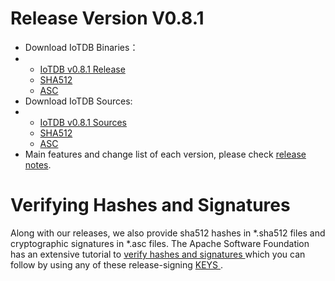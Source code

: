 # Release Version V0.8.1
- Download IoTDB Binaries：
- - [IoTDB v0.8.1 Release](https://www.apache.org/dyn/closer.cgi/incubator/iotdb/0.8.1-incubating/apache-iotdb-0.8.1-incubating-bin.zip) 
  - [SHA512](https://downloads.apache.org/incubator/iotdb/0.8.1-incubating/apache-iotdb-0.8.1-incubating-bin.zip.sha512)
  - [ASC](https://downloads.apache.org/incubator/iotdb/0.8.1-incubating/apache-iotdb-0.8.1-incubating-bin.zip.asc)
- Download IoTDB Sources:
- - [IoTDB v0.8.1 Sources](https://www.apache.org/dyn/closer.cgi/incubator/iotdb/0.8.1-incubating/apache-iotdb-0.8.1-incubating-source-release.zip)
  - [SHA512](https://downloads.apache.org/incubator/iotdb/0.8.1-incubating/apache-iotdb-0.8.1-incubating-source-release.zip.sha512)
  - [ASC](https://downloads.apache.org/incubator/iotdb/0.8.1-incubating/apache-iotdb-0.8.1-incubating-source-release.zip.asc)
- Main features and change list of each version, please check [release notes](https://raw.githubusercontent.com/apache/incubator-iotdb/release/0.8.1/RELEASE_NOTES.md).



# Verifying Hashes and Signatures

Along with our releases, we also provide sha512 hashes in *.sha512 files and cryptographic signatures in *.asc files. The Apache Software Foundation has an extensive tutorial to [verify hashes and signatures ](http://www.apache.org/info/verification.html)which you can follow by using any of these release-signing [KEYS ](https://downloads.apache.org/incubator/iotdb/KEYS).

<FooterFixed/>